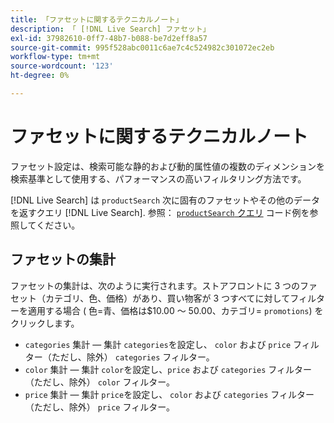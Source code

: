 ```yaml
---
title: 「ファセットに関するテクニカルノート」
description: 「 [!DNL Live Search] ファセット」
exl-id: 37982610-0ff7-48b7-b088-be7d2eff8a57
source-git-commit: 995f528abc0011c6ae7c4c524982c301072ec2eb
workflow-type: tm+mt
source-wordcount: '123'
ht-degree: 0%

---
```


# ファセットに関するテクニカルノート

ファセット設定は、検索可能な静的および動的属性値の複数のディメンションを検索基準として使用する、パフォーマンスの高いフィルタリング方法です。

[!DNL Live Search] は `productSearch` 次に固有のファセットやその他のデータを返すクエリ [!DNL Live Search]. 参照： [`productSearch` クエリ](https://developer.adobe.com/commerce/webapi/graphql/schema/live-search/queries/product-search/) コード例を参照してください。

## ファセットの集計

ファセットの集計は、次のように実行されます。ストアフロントに 3 つのファセット（カテゴリ、色、価格）があり、買い物客が 3 つすべてに対してフィルターを適用する場合 ( 色=青、価格は$10.00 ～ 50.00、カテゴリ= `promotions`) をクリックします。

* `categories` 集計 — 集計 `categories`を設定し、 `color` および `price` フィルター（ただし、除外） `categories` フィルター。
* `color` 集計 — 集計 `color`を設定し、`price` および `categories` フィルター（ただし、除外） `color` フィルター。
* `price` 集計 — 集計 `price`を設定し、 `color` および `categories` フィルター（ただし、除外） `price` フィルター。
